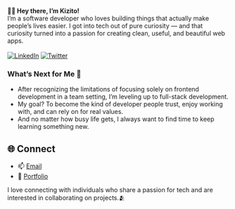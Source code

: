 <b>👋🏽 Hey there, I’m Kizito!</b>
<br >
I’m a software developer who loves building things that actually make people’s lives easier. I got into tech out of pure curiosity — and that curiosity turned into a passion for creating clean, useful, and beautiful web apps.
<br ><br >
[![LinkedIn](https://img.shields.io/badge/LinkedIn-%230077B5.svg?logo=linkedin&logoColor=white)](https://www.linkedin.com/in/ohanikizito/) [![Twitter](https://img.shields.io/badge/Twitter-%231DA1F2.svg?logo=Twitter&logoColor=white)](https://x.com/Ohani_Kizito)

### What’s Next for Me 🚀
- After recognizing the limitations of focusing solely on frontend development in a team setting, I’m leveling up to full-stack development.
- My goal? To become the kind of developer people trust, enjoy working with, and can rely on for real values.
- And no matter how busy life gets, I always want to find time to keep learning something new.

## 🌐 Connect
- 📫 [Email](mailto:kizitoohani@gmail.com)
- 🔗 [Portfolio](https://kizitech-v2.vercel.app/)

I love connecting with individuals who share a passion for tech and are interested in collaborating on projects.🫂
